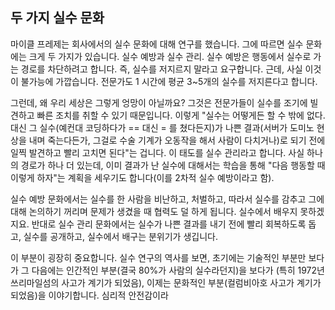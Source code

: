 ## 두 가지 실수 문화
마이클 프레제는 회사에서의 실수 문화에 대해 연구를 했습니다. 그에 따르면 실수 문화에는 크게 두 가지가 있습니다. 실수 예방과 실수 관리. 실수 예방은 행동에서 실수로 가는 경로를 차단하려고 합니다. 즉, 실수를 저지르지 말라고 요구합니다. 근데, 사실 이것이 불가능에 가깝습니다. 전문가도 1 시간에 평균 3~5개의 실수를 저지른다고 합니다.

그런데, 왜 우리 세상은 그렇게 엉망이 아닐까요? 그것은 전문가들이 실수를 조기에 빌견하고 빠른 조치를 취할 수 있기 때문입니다. 이렇게 "실수는 어떻게든 할 수 밖에 없다. 대신 그 실수(예컨대 코딩하다가 == 대신 = 를 쳤다든지)가 나쁜 결과(서버가 도미노 현상을 내며 죽는다든가, 그걸로 수술 기계가 오동작을 해서 사람이 다치거나)로 되기 전에 일찍 발견하고 빨리 고치면 된다"는 겁니다. 이 태도를 실수 관리라고 합니다. 사실 하나의 경로가 하나 더 있는데, 이미 결과가 난 실수에 대해서는 학습을 통해 "다음 행동할 때 이렇게 하자"는 계획을 세우기도 합니다(이를 2차적 실수 예방이라고 함).

실수 예방 문화에서는 실수를 한 사람을 비난하고, 처벌하고, 따라서 실수를 감추고 그에 대해 논의하기 꺼리며 문제가 생겼을 때 협력도 덜 하게 됩니다. 실수에서 배우지 못하겠지요. 반대로 실수 관리 문화에서는 실수가 나쁜 결과를 내기 전에 빨리 회복하도록 돕고, 실수를 공개하고, 실수에서 배구는 분위기가 생깁니다.

이 부분이 굉장히 중요합니다. 실수 연구의 역사를 보면, 초기에는 기술적인 부분만 보다가 그 다음에는 인간적인 부분(결국 80%가 사람의 실수라던지)을 보다가 (특히 1972년 쓰리마일섬의 사고가 계기가 되었음), 이제는 문화적인 부분(컬럼비아호 사고가 계기가 되었음)을 이야기합니다. 심리적 안전감이라